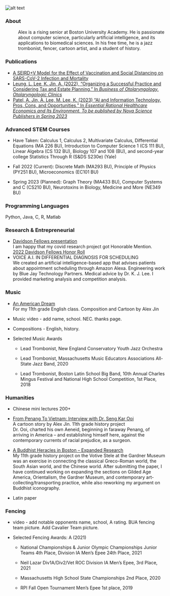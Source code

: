 ![alt text](https://avatars.githubusercontent.com/u/55638889?s=400&u=3349f9b880f34dd93ae8b2058de9ddcc3a2368a9&v=4)

### About
<dd>Alex is a rising senior at Boston University Academy. He is passionate about computer science, particularly artificial intelligence, and its applications to biomedical sciences.  In his free time, he is a jazz trombonist, fencer, cartoon artist, and a student of history.  
</dd>

### Publications
* [A SEIRD+V Model for the Effect of Vaccination and Social Distancing on SARS-CoV-2 Infection and Mortality]()
* [Leung, L. Lee, K. Jin, A. (2022), “Organizing a Successful Practice and Considering Tax and Estate Planning,” In *Business of Otolaryngology, Otolaryngologic Clinics*]()
* [Patel, A. Jin, A. Lee, M. Lee, K. (2023) “AI and Information Technology, Pros, Cons, and Opportunities,” In *Essential Rational Healthcare Economics and Its Environment. To be published by Nova Science Publishers in Spring 2023*]()

### Advanced STEM Courses

* Have Taken: 
Calculus 1, Calculus 2, Multivariate Calculus, Differential Equations (MA 226 BU), Introduction to Computer Science 1 (CS 111 BU), Linear Algebra (CS 132 BU), Biology 107 and 108 (BU), and second-year college Statistics Through R (S&DS S230e) (Yale) 

* Fall 2022 (Current): Discrete Math (MA293 BU), Principle of Physics (PY251 BU), Microeconomics (EC101 BU) 

* Spring 2023 (Planned): Graph Theory (MA433 BU), Computer Systems and C (CS210 BU), Neurotoxins in Biology, Medicine and More (NE349 BU)

### Programming Languages

Python, Java, C, R, Matlab

### Research & Entrepreneurial 
* [Davidson Fellows presentation](https://www.youtube.com/watch?v=lC3DmKuByLg)\
I am happy that my covid research project got Honorable Mention.\
[2022 Davidson Fellows Honor Roll](https://www.davidsongifted.org/gifted-programs/fellows-scholarship/fellows/current-and-past-fellows/2022-fellows/)
* VOICE A.I. IN DIFFERENTIAL DIAGNOSIS FOR SCHEDULING \
We created an artificial intelligence-based app that advises patients about appointment scheduling through Amazon Alexa. Engineering work by Blue Jay Technology Partners. Medical advice by Dr. K. J. Lee. I provided marketing analysis and competition analysis. 

### Music 
* [An American Dream](https://drive.google.com/file/d/1c3BA7XlC9cNjSyosM-scYkhrYb-i7DrN/view) \
For my 11th grade English class. Composition and Cartoon by Alex Jin
* Music video - add name, school. NEC. thanks page. 

* Compositions - English, history. 
* Selected Music Awards

    * Lead Trombonist, New England Conservatory Youth Jazz Orchestra  

    * Lead Trombonist, Massachusetts Music Educators Associations All-State Jazz Band, 2020

    * Lead Trombonist, Boston Latin School Big Band, 10th Annual Charles Mingus Festival and National High School Competition, 1st Place, 2018

### Humanities

* Chinese mini lectures 200+ 

* [From Penang To Vietnam: Interview with Dr. Seng Kar Ooi](https://github.com/bibjin/bibjin.github.io/blob/main/Alex%20Jin%20-%20From%20Penang%20To%20Vietnam.pdf)\
A cartoon story by Alex Jin. 11th grade history project \
Dr. Ooi, charted his own Aeneid, beginning in faraway Penang, of arriving in America – and establishing himself here, against the contemporary currents of racial prejudice, as a surgeon.

* [A Buddhist Heracles in Boston – Expanded Research](https://github.com/bibjin/bibjin.github.io/blob/main/Buddhist%20Heracles%20in%20Boston.pdf) \
My 11th grade history project on the Votive Stele at the Gardner Museum was an exercise in connecting the classical Greco-Roman world, the South Asian world, and the Chinese world. After submitting the paper, I have continued working on expanding the sections on Gilded Age America,  Orientalism, the Gardner Museum, and contemporary art-collecting/transporting practice, while also reworking my argument on Buddhist iconography. 

* Latin paper

### Fencing 
* video - add notable opponents name, school, A rating. BUA fencing team picture. Add Cavalier Team picture. 

* Selected Fencing Awards: A (2021)

    * National Championships & Junior Olympic Championships Junior Teams 4th Place, Division IA Men’s Epee 24th Place, 2021

    * Neil Lazar Div1A/Div2/Vet ROC Division IA Men’s Epee, 3rd Place, 2021

    * Massachusetts High School State Championships 2nd Place, 2020

    * RPI Fall Open Tournament Men’s Epee 1st place, 2019
